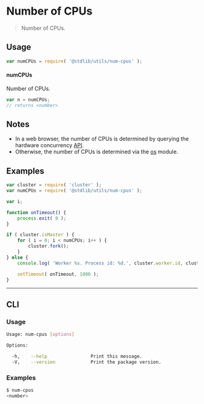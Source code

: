 # Number of CPUs

> Number of CPUs.


<!-- <usage> -->

## Usage

``` javascript
var numCPUs = require( '@stdlib/utils/num-cpus' );
```

#### numCPUs

Number of CPUs.

``` javascript
var n = numCPUs;
// returns <number>
```

<!-- </usage> -->


<!-- <notes> -->

## Notes

* In a web browser, the number of CPUs is determined by querying the hardware concurrency [API][hardware-concurrency].
* Otherwise, the number of CPUs is determined via the [os][node-os] module.

<!-- </notes> -->


<!-- <examples> -->

## Examples

``` javascript
var cluster = require( 'cluster' );
var numCPUs = require( '@stdlib/utils/num-cpus' );

var i;

function onTimeout() {
    process.exit( 0 );
}

if ( cluster.isMaster ) {
    for ( i = 0; i < numCPUs; i++ ) {
        cluster.fork();
    }
} else {
    console.log( 'Worker %s. Process id: %d.', cluster.worker.id, cluster.worker.process.pid );

    setTimeout( onTimeout, 1000 );
}
```

<!-- </examples> -->



<!-- <cli> -->

---

## CLI

<!-- <usage> -->

### Usage

``` bash
Usage: num-cpus [options]

Options:

  -h,    --help                Print this message.
  -V,    --version             Print the package version.
```

<!-- </usage> -->

<!-- <examples> -->

### Examples

``` bash
$ num-cpus
<number>
```

<!-- </examples> -->

<!-- </cli> -->



<!-- <links> -->

[node-os]: https://nodejs.org/api/os.html#os_os_cpus
[hardware-concurrency]: https://developer.mozilla.org/en-US/docs/Web/API/NavigatorConcurrentHardware/hardwareConcurrency

<!-- </links> -->
